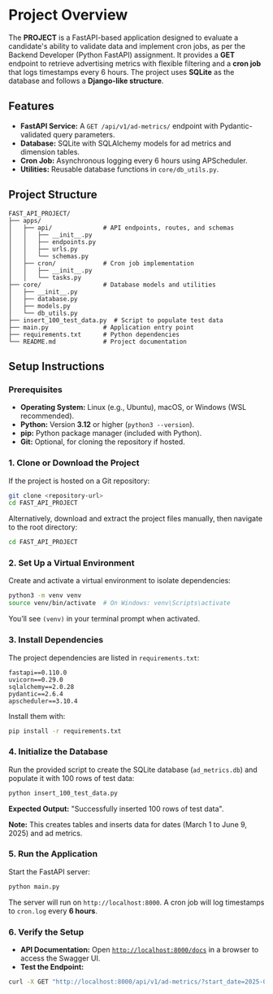 # Project Overview
The **PROJECT** is a FastAPI-based application designed to evaluate a candidate's ability to validate data and implement cron jobs, as per the Backend Developer (Python FastAPI) assignment. It provides a **GET** endpoint to retrieve advertising metrics with flexible filtering and a **cron job** that logs timestamps every 6 hours. The project uses **SQLite** as the database and follows a **Django-like structure**.

## Features
- **FastAPI Service:** A `GET /api/v1/ad-metrics/` endpoint with Pydantic-validated query parameters.
- **Database:** SQLite with SQLAlchemy models for ad metrics and dimension tables.
- **Cron Job:** Asynchronous logging every 6 hours using APScheduler.
- **Utilities:** Reusable database functions in `core/db_utils.py`.

## Project Structure
```
FAST_API_PROJECT/
├── apps/
│   ├── api/              # API endpoints, routes, and schemas
│   │   ├── __init__.py
│   │   ├── endpoints.py
│   │   ├── urls.py
│   │   └── schemas.py
│   ├── cron/             # Cron job implementation
│   │   ├── __init__.py
│   │   └── tasks.py
├── core/                 # Database models and utilities
│   ├── __init__.py
│   ├── database.py
│   ├── models.py
│   └── db_utils.py
├── insert_100_test_data.py  # Script to populate test data
├── main.py               # Application entry point
├── requirements.txt      # Python dependencies
└── README.md             # Project documentation
```

## Setup Instructions

### Prerequisites
- **Operating System:** Linux (e.g., Ubuntu), macOS, or Windows (WSL recommended).
- **Python:** Version **3.12** or higher (`python3 --version`).
- **pip:** Python package manager (included with Python).
- **Git:** Optional, for cloning the repository if hosted.

### 1. Clone or Download the Project
If the project is hosted on a Git repository:
```sh
git clone <repository-url>
cd FAST_API_PROJECT
```
Alternatively, download and extract the project files manually, then navigate to the root directory:
```sh
cd FAST_API_PROJECT
```

### 2. Set Up a Virtual Environment
Create and activate a virtual environment to isolate dependencies:
```sh
python3 -m venv venv
source venv/bin/activate  # On Windows: venv\Scripts\activate
```
You’ll see `(venv)` in your terminal prompt when activated.

### 3. Install Dependencies
The project dependencies are listed in `requirements.txt`:
```
fastapi==0.110.0
uvicorn==0.29.0
sqlalchemy==2.0.28
pydantic==2.6.4
apscheduler==3.10.4
```
Install them with:
```sh
pip install -r requirements.txt
```

### 4. Initialize the Database
Run the provided script to create the SQLite database (`ad_metrics.db`) and populate it with 100 rows of test data:
```sh
python insert_100_test_data.py
```
**Expected Output:** "Successfully inserted 100 rows of test data".

**Note:** This creates tables and inserts data for dates (March 1 to June 9, 2025) and ad metrics.

### 5. Run the Application
Start the FastAPI server:
```sh
python main.py
```
The server will run on `http://localhost:8000`.
A cron job will log timestamps to `cron.log` every **6 hours**.

### 6. Verify the Setup
- **API Documentation:** Open [`http://localhost:8000/docs`](http://localhost:8000/docs) in a browser to access the Swagger UI.
- **Test the Endpoint:**
```sh
curl -X GET "http://localhost:8000/api/v1/ad-metrics/?start_date=2025-03-01&end_date=2025-03"
